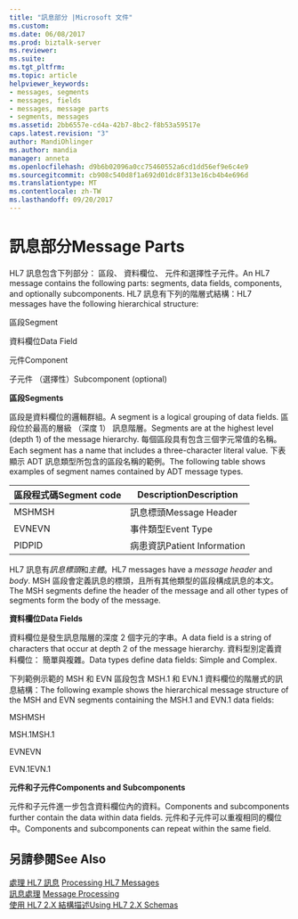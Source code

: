 ```yaml
---
title: "訊息部分 |Microsoft 文件"
ms.custom: 
ms.date: 06/08/2017
ms.prod: biztalk-server
ms.reviewer: 
ms.suite: 
ms.tgt_pltfrm: 
ms.topic: article
helpviewer_keywords:
- messages, segments
- messages, fields
- messages, message parts
- segments, messages
ms.assetid: 2bb6557e-cd4a-42b7-8bc2-f8b53a59517e
caps.latest.revision: "3"
author: MandiOhlinger
ms.author: mandia
manager: anneta
ms.openlocfilehash: d9b6b02096a0cc75460552a6cd1dd56ef9e6c4e9
ms.sourcegitcommit: cb908c540d8f1a692d01dc8f313e16cb4b4e696d
ms.translationtype: MT
ms.contentlocale: zh-TW
ms.lasthandoff: 09/20/2017
---
```

# <a name="message-parts"></a><span data-ttu-id="913de-102">訊息部分</span><span class="sxs-lookup"><span data-stu-id="913de-102">Message Parts</span></span>
<span data-ttu-id="913de-103">HL7 訊息包含下列部分： 區段、 資料欄位、 元件和選擇性子元件。</span><span class="sxs-lookup"><span data-stu-id="913de-103">An HL7 message contains the following parts: segments, data fields, components, and optionally subcomponents.</span></span> <span data-ttu-id="913de-104">HL7 訊息有下列的階層式結構：</span><span class="sxs-lookup"><span data-stu-id="913de-104">HL7 messages have the following hierarchical structure:</span></span>  
  
 <span data-ttu-id="913de-105">區段</span><span class="sxs-lookup"><span data-stu-id="913de-105">Segment</span></span>  
  
 <span data-ttu-id="913de-106">資料欄位</span><span class="sxs-lookup"><span data-stu-id="913de-106">Data Field</span></span>  
  
 <span data-ttu-id="913de-107">元件</span><span class="sxs-lookup"><span data-stu-id="913de-107">Component</span></span>  
  
 <span data-ttu-id="913de-108">子元件 （選擇性）</span><span class="sxs-lookup"><span data-stu-id="913de-108">Subcomponent (optional)</span></span>  
  
 <span data-ttu-id="913de-109">**區段**</span><span class="sxs-lookup"><span data-stu-id="913de-109">**Segments**</span></span>  
  
 <span data-ttu-id="913de-110">區段是資料欄位的邏輯群組。</span><span class="sxs-lookup"><span data-stu-id="913de-110">A segment is a logical grouping of data fields.</span></span> <span data-ttu-id="913de-111">區段位於最高的層級 （深度 1） 訊息階層。</span><span class="sxs-lookup"><span data-stu-id="913de-111">Segments are at the highest level (depth 1) of the message hierarchy.</span></span> <span data-ttu-id="913de-112">每個區段具有包含三個字元常值的名稱。</span><span class="sxs-lookup"><span data-stu-id="913de-112">Each segment has a name that includes a three-character literal value.</span></span> <span data-ttu-id="913de-113">下表顯示 ADT 訊息類型所包含的區段名稱的範例。</span><span class="sxs-lookup"><span data-stu-id="913de-113">The following table shows examples of segment names contained by ADT message types.</span></span>  
  
|<span data-ttu-id="913de-114">區段程式碼</span><span class="sxs-lookup"><span data-stu-id="913de-114">Segment code</span></span>|<span data-ttu-id="913de-115">Description</span><span class="sxs-lookup"><span data-stu-id="913de-115">Description</span></span>|  
|------------------|-----------------|  
|<span data-ttu-id="913de-116">MSH</span><span class="sxs-lookup"><span data-stu-id="913de-116">MSH</span></span>|<span data-ttu-id="913de-117">訊息標頭</span><span class="sxs-lookup"><span data-stu-id="913de-117">Message Header</span></span>|  
|<span data-ttu-id="913de-118">EVN</span><span class="sxs-lookup"><span data-stu-id="913de-118">EVN</span></span>|<span data-ttu-id="913de-119">事件類型</span><span class="sxs-lookup"><span data-stu-id="913de-119">Event Type</span></span>|  
|<span data-ttu-id="913de-120">PID</span><span class="sxs-lookup"><span data-stu-id="913de-120">PID</span></span>|<span data-ttu-id="913de-121">病患資訊</span><span class="sxs-lookup"><span data-stu-id="913de-121">Patient Information</span></span>|  
  
 <span data-ttu-id="913de-122">HL7 訊息有*訊息標頭*和*主體*。</span><span class="sxs-lookup"><span data-stu-id="913de-122">HL7 messages have a *message header* and *body*.</span></span> <span data-ttu-id="913de-123">MSH 區段會定義訊息的標頭，且所有其他類型的區段構成訊息的本文。</span><span class="sxs-lookup"><span data-stu-id="913de-123">The MSH segments define the header of the message and all other types of segments form the body of the message.</span></span>  
  
 <span data-ttu-id="913de-124">**資料欄位**</span><span class="sxs-lookup"><span data-stu-id="913de-124">**Data Fields**</span></span>  
  
 <span data-ttu-id="913de-125">資料欄位是發生訊息階層的深度 2 個字元的字串。</span><span class="sxs-lookup"><span data-stu-id="913de-125">A data field is a string of characters that occur at depth 2 of the message hierarchy.</span></span> <span data-ttu-id="913de-126">資料型別定義資料欄位： 簡單與複雜。</span><span class="sxs-lookup"><span data-stu-id="913de-126">Data types define data fields: Simple and Complex.</span></span>  
  
 <span data-ttu-id="913de-127">下列範例示範的 MSH 和 EVN 區段包含 MSH.1 和 EVN.1 資料欄位的階層式的訊息結構：</span><span class="sxs-lookup"><span data-stu-id="913de-127">The following example shows the hierarchical message structure of the MSH and EVN segments containing the MSH.1 and EVN.1 data fields:</span></span>  
  
 <span data-ttu-id="913de-128">MSH</span><span class="sxs-lookup"><span data-stu-id="913de-128">MSH</span></span>  
  
 <span data-ttu-id="913de-129">MSH.1</span><span class="sxs-lookup"><span data-stu-id="913de-129">MSH.1</span></span>  
  
 <span data-ttu-id="913de-130">EVN</span><span class="sxs-lookup"><span data-stu-id="913de-130">EVN</span></span>  
  
 <span data-ttu-id="913de-131">EVN.1</span><span class="sxs-lookup"><span data-stu-id="913de-131">EVN.1</span></span>  
  
 <span data-ttu-id="913de-132">**元件和子元件**</span><span class="sxs-lookup"><span data-stu-id="913de-132">**Components and Subcomponents**</span></span>  
  
 <span data-ttu-id="913de-133">元件和子元件進一步包含資料欄位內的資料。</span><span class="sxs-lookup"><span data-stu-id="913de-133">Components and subcomponents further contain the data within data fields.</span></span> <span data-ttu-id="913de-134">元件和子元件可以重複相同的欄位中。</span><span class="sxs-lookup"><span data-stu-id="913de-134">Components and subcomponents can repeat within the same field.</span></span>  
  
## <a name="see-also"></a><span data-ttu-id="913de-135">另請參閱</span><span class="sxs-lookup"><span data-stu-id="913de-135">See Also</span></span>  
 <span data-ttu-id="913de-136">[處理 HL7 訊息](../../adapters-and-accelerators/accelerator-hl7/processing-hl7-messages.md) </span><span class="sxs-lookup"><span data-stu-id="913de-136">[Processing HL7 Messages](../../adapters-and-accelerators/accelerator-hl7/processing-hl7-messages.md) </span></span>  
 <span data-ttu-id="913de-137">[訊息處理](../../adapters-and-accelerators/accelerator-hl7/message-processing.md) </span><span class="sxs-lookup"><span data-stu-id="913de-137">[Message Processing](../../adapters-and-accelerators/accelerator-hl7/message-processing.md) </span></span>  
 [<span data-ttu-id="913de-138">使用 HL7 2.X 結構描述</span><span class="sxs-lookup"><span data-stu-id="913de-138">Using HL7 2.X Schemas</span></span>](../../adapters-and-accelerators/accelerator-hl7/using-hl7-2-x-schemas.md)